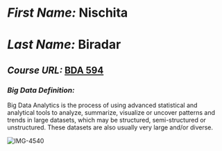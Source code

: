 # *First Name:* Nischita 
# *Last Name:*  Biradar

## *Course URL:* **[BDA 594](https://sdsu.instructure.com/courses/141078)**

### *Big Data Definition:* 
Big Data Analytics is the process of using advanced statistical and analytical tools to analyze, summarize, visualize or uncover patterns and trends in large datasets, which may be structured, semi-structured or unstructured. These datasets are also usually very large and/or diverse.


![IMG-4540](https://github.com/nischitabiradar/BDA594-Nischita/assets/143463343/39106995-51e2-41b5-b4ff-a452b8eb1f95)
